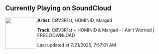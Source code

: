 ## Currently Playing on SoundCloud

[<img align="left" width="100" src="https://i1.sndcdn.com/artworks-ekRoFCnmnpXzRuty-i6yznA-t500x500.jpg">](https://soundcloud.com/cov3r1st/iaw)

**Artist**: CØV3R1st, HOMINID, Margad 

**Track**: CØV3R1st + HOMINID & Margad - I Ain't Worried | FREE DOWNLOAD

Last updated at 7/21/2025, 7:57:01 AM
